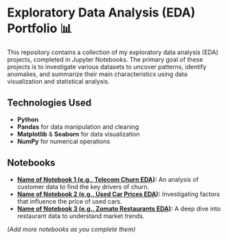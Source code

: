 # Exploratory Data Analysis (EDA) Portfolio 📊

This repository contains a collection of my exploratory data analysis (EDA) projects, completed in Jupyter Notebooks. The primary goal of these projects is to investigate various datasets to uncover patterns, identify anomalies, and summarize their main characteristics using data visualization and statistical analysis.

## Technologies Used
* **Python**
* **Pandas** for data manipulation and cleaning
* **Matplotlib** & **Seaborn** for data visualization
* **NumPy** for numerical operations

## Notebooks
* **[Name of Notebook 1 (e.g., Telecom Churn EDA)](https://github.com/arushsingh0604/EDA/blob/main/EDA%20GItHub/CustomerChurnTele.ipynb):** An analysis of customer data to find the key drivers of churn.
* **[Name of Notebook 2 (e.g., Used Car Prices EDA)](./notebook2.ipynb):** Investigating factors that influence the price of used cars.
* **[Name of Notebook 3 (e.g., Zomato Restaurants EDA)](./notebook3.ipynb):** A deep dive into restaurant data to understand market trends.

*(Add more notebooks as you complete them)*
